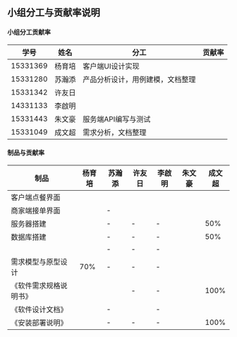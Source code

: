 ## 小组分工与贡献率说明

#### 小组分工贡献率

| 学号       | 姓名   | 分工        | 贡献率  |
| -------- | ---- | --------- | ---- |
| 15331369 | 杨育培  |    客户端UI设计实现       |      |
| 15331280 | 苏瀚添  |产品分析设计，用例建模，文档整理 |      |
| 15331342 | 许友日  |           |      |
| 14331133 | 李啟明  |           |      |
| 15331443 | 朱文豪  | 服务端API编写与测试 |      |
| 15331049 | 成文超  | 需求分析，文档整理 |      |



#### 制品与贡献率

| 制品          | 杨育培  | 苏瀚添  | 许友日  | 李啟明  | 朱文豪  | 成文超  |
| ----------- | ---- | ---- | ---- | ---- | ---- | ---- |
| 客户端点餐界面|      |      |      |      |      |      |
| 商家端接单界面|      | -    |      |      |      |      |
| 服务器搭建    |      | -    | -    | -    |      | 50% |
| 数据库搭建   |      | -    | -    | -    |      | 50% |
|             |      | -    | -    | -    |      |      |
| 需求模型与原型设计   | 70%  | -    | -    | -    |      |      |
| 《软件需求规格说明书》 |      |      | -    | -    |      | 100% |
| 《软件设计文档》    |      | -    |      | -    |      |      |
| 《安装部署说明》    |      | -    | -    | -    |      | 100% |
